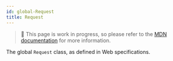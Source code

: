 ```yaml
---
id: global-Request
title: Request
---
```


> 🚧 This page is work in progress, so please refer to the [MDN documentation](https://developer.mozilla.org/en-US/docs/Web/API/Request) for more information.

The global `Request` class, as defined in Web specifications.
